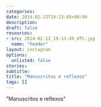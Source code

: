 ```yaml
---
categories:
date: 2014-02-13T19:13:49+00:00
description:
draft: false
resources:
- src: 2014-02-13_19-13-49_UTC.jpg
  name: "header"
layout: instagram
options:
  unlisted: false
stories:
subtitle:
title: "Manuscritos e reflexos"
tags: []
---
```


"Manuscritos e reflexos"
